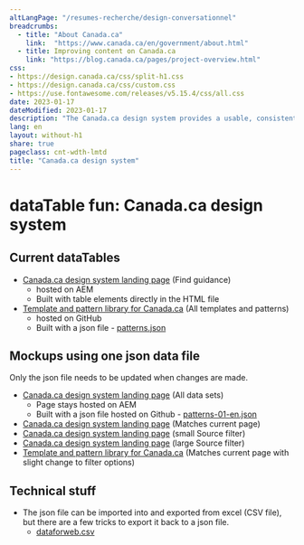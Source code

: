```yaml
---
altLangPage: "/resumes-recherche/design-conversationnel"
breadcrumbs:
  - title: "About Canada.ca"
    link:  "https://www.canada.ca/en/government/about.html"
  - title: Improving content on Canada.ca
    link: "https://blog.canada.ca/pages/project-overview.html"
css:
- https://design.canada.ca/css/split-h1.css
- https://design.canada.ca/css/custom.css
- https://use.fontawesome.com/releases/v5.15.4/css/all.css
date: 2023-01-17
dateModified: 2023-01-17
description: "The Canada.ca design system provides a usable, consistent and trustworthy online experience for people who access Government of Canada digital services."
lang: en
layout: without-h1
share: true
pageclass: cnt-wdth-lmtd
title: "Canada.ca design system"
---
```

<h1 property="name" id="wb-cont" dir="ltr"><span class="stacked"><span>dataTable fun</span>: <span>Canada.ca design system</span></span></h1>
<h2>Current dataTables</h2>
<ul>
   <li>
      <a href="https://www.canada.ca/en/government/about/design-system.html">Canada.ca design system landing page</a> (Find guidance)
      <ul>
         <li>hosted on AEM</li>
         <li>Built with table elements directly in the HTML file</li>
      </ul>
   </li>
   <li>
      <a href="https://www.canada.ca/en/government/about/design-system/pattern-library.html">Template and pattern library for Canada.ca</a> (All templates and patterns)
      <ul>
         <li>hosted on GitHub</li>
         <li>Built with a json file - <a href="https://design.canada.ca/ajax/patterns.json">patterns.json</a></li>
      </ul>
   </li>
</ul>
<h2>Mockups using one json data file</h2>
<p>Only the json file needs to be updated when changes are made.</p>
<ul>
   <li>
      <a href="https://prycrane.github.io/experimental/prycrane/datatables/datatables-02-en.html">Canada.ca design system landing page</a> (All data sets)
      <ul>
         <li>Page stays hosted on AEM</li>
         <li>Built with a json file hosted on Github - <a href="https://design.canada.ca/ajax/patterns-01-en.json">patterns-01-en.json</a></li>
      </ul>
   </li>
   <li>
      <a href="https://prycrane.github.io/experimental/prycrane/datatables/datatables-06-en.html">Canada.ca design system landing page</a> (Matches current page)
   </li>
   <li>
      <a href="https://prycrane.github.io/experimental/prycrane/datatables/datatables-07-en.html">Canada.ca design system landing page</a> (small Source filter)
   </li>
   <li>
      <a href="https://prycrane.github.io/experimental/prycrane/datatables/datatables-09-en.html">Canada.ca design system landing page</a> (large Source filter)
   </li>
   <li>
      <a href="https://prycrane.github.io/experimental/prycrane/datatables/datatables-05-en.html">Template and pattern library for Canada.ca</a> (Matches current page with slight change to filter options)
   </li>  
</ul>
<h2>Technical stuff</h2>
<ul>
   <li>
      The json file can be imported into and exported from excel (CSV file), but there are a few tricks to export it back to a json file.
      <ul>
         <li><a href="https://github.com/prycrane/experimental/tree/master/prycrane/datatables/files">dataforweb.csv</a></li>
      </ul>
   </li>
</ul>
